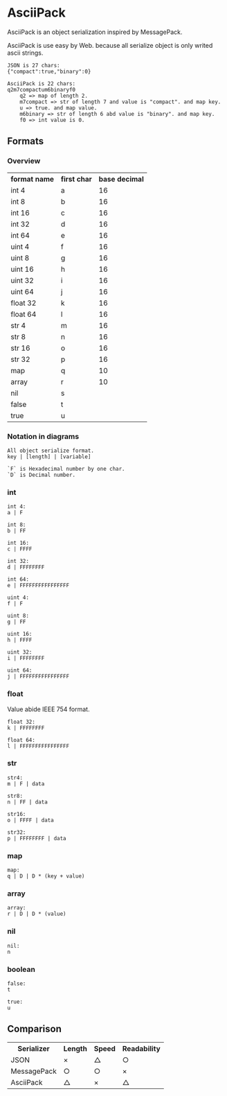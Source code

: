 # AsciiPack

AsciiPack is an object serialization inspired by MessagePack.

AsciiPack is use easy by Web. because all serialize object is only writed ascii strings.

    JSON is 27 chars:
    {"compact":true,"binary":0}

    AsciiPack is 22 chars:
    q2m7compactum6binaryf0
        q2 => map of length 2.
        m7compact => str of length 7 and value is "compact". and map key.
        u => true. and map value.
        m6binary => str of length 6 abd value is "binary". and map key.
        f0 => int value is 0.

## Formats

### Overview

<table>
  <tr><th>format name</th><th>first char</th><th>base decimal</th></tr>
  <tr><td>int 4</td><td>a</td><td>16</td></tr>
  <tr><td>int 8</td><td>b</td><td>16</td></tr>
  <tr><td>int 16</td><td>c</td><td>16</td></tr>
  <tr><td>int 32</td><td>d</td><td>16</td></tr>
  <tr><td>int 64</td><td>e</td><td>16</td></tr>
  <tr><td>uint 4</td><td>f</td><td>16</td></tr>
  <tr><td>uint 8</td><td>g</td><td>16</td></tr>
  <tr><td>uint 16</td><td>h</td><td>16</td></tr>
  <tr><td>uint 32</td><td>i</td><td>16</td></tr>
  <tr><td>uint 64</td><td>j</td><td>16</td></tr>
  <tr><td>float 32</td><td>k</td><td>16</td></tr>
  <tr><td>float 64</td><td>l</td><td>16</td></tr>
  <tr><td>str 4</td><td>m</td><td>16</td></tr>
  <tr><td>str 8</td><td>n</td><td>16</td></tr>
  <tr><td>str 16</td><td>o</td><td>16</td></tr>
  <tr><td>str 32</td><td>p</td><td>16</td></tr>
  <tr><td>map</td><td>q</td><td>10</td></tr>
  <tr><td>array</td><td>r</td><td>10</td></tr>
  <tr><td>nil</td><td>s</td><td></td></tr>
  <tr><td>false</td><td>t</td><td></td></tr>
  <tr><td>true</td><td>u</td><td></td></tr>
</table>

### Notation in diagrams
    All object serialize format.
    key | [length] | [variable]

    `F` is Hexadecimal number by one char.
    `D` is Decimal number.

### int
    int 4:
    a | F

    int 8:
    b | FF

    int 16:
    c | FFFF

    int 32:
    d | FFFFFFFF

    int 64:
    e | FFFFFFFFFFFFFFFF

    uint 4:
    f | F

    uint 8:
    g | FF

    uint 16:
    h | FFFF

    uint 32:
    i | FFFFFFFF

    uint 64:
    j | FFFFFFFFFFFFFFFF

### float
Value abide IEEE 754 format.

    float 32:
    k | FFFFFFFF

    float 64:
    l | FFFFFFFFFFFFFFFF

### str
    str4:
    m | F | data

    str8:
    n | FF | data

    str16:
    o | FFFF | data

    str32:
    p | FFFFFFFF | data

### map
    map:
    q | D | D * (key + value)

### array
    array:
    r | D | D * (value)

### nil
    nil:
    n

### boolean
    false:
    t

    true:
    u

## Comparison

<table>
  <tr><th>Serializer</th><th>Length</th><th>Speed</th><th>Readability</th></tr>
  <tr><td>JSON</td><td>×</td><td>△</td><td>○</td></tr>
  <tr><td>MessagePack</td><td>○</td><td>○</td><td>×</td></tr>
  <tr><td>AsciiPack</td><td>△</td><td>×</td><td>△</td></tr>
</table>
